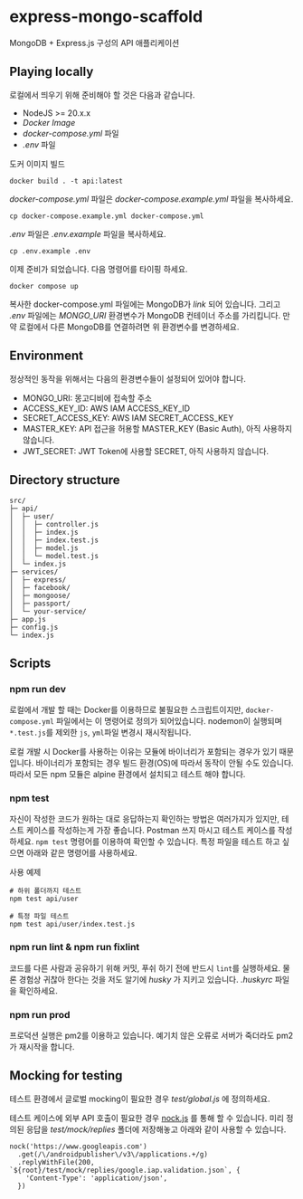 # express-mongo-scaffold

MongoDB + Express.js 구성의 API 애플리케이션

## Playing locally

로컬에서 띄우기 위해 준비해야 할 것은 다음과 같습니다.

* NodeJS >= 20.x.x
* _Docker Image_
* _docker-compose.yml_ 파일
* _.env_ 파일

도커 이미지 빌드
```
docker build . -t api:latest
```

_docker-compose.yml_ 파일은 _docker-compose.example.yml_ 파일을 복사하세요. 
```
cp docker-compose.example.yml docker-compose.yml
```

_.env_ 파일은 _.env.example_ 파일을 복사하세요. 

```
cp .env.example .env
```

이제 준비가 되었습니다. 다음 명령어를 타이핑 하세요. 
```
docker compose up
```

복사한 docker-compose.yml 파일에는 MongoDB가 _link_ 되어 있습니다. 그리고 _.env_ 파일에는 _MONGO_URI_ 환경변수가 MongoDB 컨테이너 주소를 가리킵니다. 만약 로컬에서 다른 MongoDB를 연결하려면 위 환경변수를 변경하세요. 

## Environment

정상적인 동작을 위해서는 다음의 환경변수들이 설정되어 있어야 합니다. 

* MONGO_URI: 몽고디비에 접속할 주소
* ACCESS_KEY_ID: AWS IAM ACCESS_KEY_ID
* SECRET_ACCESS_KEY: AWS IAM SECRET_ACCESS_KEY
* MASTER_KEY: API 접근을 허용할 MASTER_KEY (Basic Auth), 아직 사용하지 않습니다. 
* JWT_SECRET: JWT Token에 사용할 SECRET, 아직 사용하지 않습니다. 

## Directory structure

```
src/
├─ api/
│  ├─ user/
│  │  ├─ controller.js
│  │  ├─ index.js
│  │  ├─ index.test.js
│  │  ├─ model.js
│  │  └─ model.test.js
│  └─ index.js
├─ services/
│  ├─ express/
│  ├─ facebook/
│  ├─ mongoose/
│  ├─ passport/
│  └─ your-service/
├─ app.js
├─ config.js
└─ index.js
```

## Scripts

### npm run dev

로컬에서 개발 할 때는 Docker를 이용하므로 불필요한 스크립트이지만, `docker-compose.yml` 파일에서는 이 명령어로 정의가 되어있습니다. nodemon이 실행되며 `*.test.js`를 제외한 `js`, `yml`파일 변경시 재시작됩니다. 

로컬 개발 시 Docker를 사용하는 이유는 모듈에 바이너리가 포함되는 경우가 있기 때문입니다. 바이너리가 포함되는 경우 빌드 환경(OS)에 따라서 동작이 안될 수도 있습니다. 따라서 모든 npm 모듈은 alpine 환경에서 설치되고 테스트 해야 합니다.

### npm test

자신이 작성한 코드가 원하는 대로 응답하는지 확인하는 방법은 여러가지가 있지만, 테스트 케이스를 작성하는게 가장 좋습니다. Postman 쓰지 마시고 테스트 케이스를 작성하세요. `npm test` 명령어를 이용하여 확인할 수 있습니다. 특정 파일을 테스트 하고 싶으면 아래와 같은 명령어를 사용하세요.

사용 예제
```
# 하위 폴더까지 테스트
npm test api/user

# 특정 파일 테스트
npm test api/user/index.test.js
```

### npm run lint & npm run fixlint

코드를 다른 사람과 공유하기 위해 커밋, 푸쉬 하기 전에 반드시 `lint`를 실행하세요. 물론 경험상 귀찮아 한다는 것을 저도 알기에 _husky_ 가 지키고 있습니다. _.huskyrc_ 파일을 확인하세요.

### npm run prod

프로덕션 실행은 pm2를 이용하고 있습니다. 예기치 않은 오류로 서버가 죽더라도 pm2가 재시작을 합니다.

## Mocking for testing

테스트 환경에서 글로벌 mocking이 필요한 경우 _test/global.js_ 에 정의하세요. 

테스트 케이스에 외부 API 호출이 필요한 경우 [nock.js](https://github.com/nock/nock) 를 통해 할 수 있습니다. 미리 정의된 응답을 _test/mock/replies_ 폴더에 저장해놓고 아래와 같이 사용할 수 있습니다. 

```
nock('https://www.googleapis.com')
  .get(/\/androidpublisher\/v3\/applications.+/g)
  .replyWithFile(200, `${root}/test/mock/replies/google.iap.validation.json`, {
    'Content-Type': 'application/json',
  })
```
